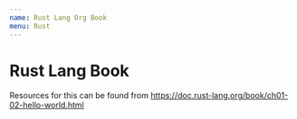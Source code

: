 ```yaml
---
name: Rust Lang Org Book
menu: Rust
---
```


# Rust Lang Book

Resources for this can be found from https://doc.rust-lang.org/book/ch01-02-hello-world.html
